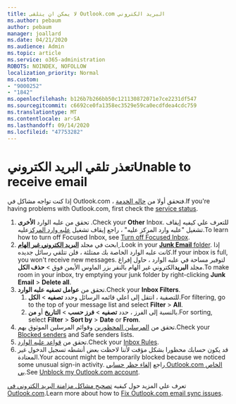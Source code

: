 ```yaml
---
title: لا يمكن ان يتلقى Outlook.com البريد الكتروني
ms.author: pebaum
author: pebaum
manager: joallard
ms.date: 04/21/2020
ms.audience: Admin
ms.topic: article
ms.service: o365-administration
ROBOTS: NOINDEX, NOFOLLOW
localization_priority: Normal
ms.custom:
- "9000252"
- "1842"
ms.openlocfilehash: b126b7b266bb50c121130872071e7ce2231df547
ms.sourcegitcommit: c6692ce0fa1358ec3529e59ca0ecdfdea4cdc759
ms.translationtype: MT
ms.contentlocale: ar-SA
ms.lasthandoff: 09/14/2020
ms.locfileid: "47753282"
---
```

# <a name="unable-to-receive-email"></a><span data-ttu-id="d8528-102">تعذر تلقي البريد الكتروني</span><span class="sxs-lookup"><span data-stu-id="d8528-102">Unable to receive email</span></span>

<span data-ttu-id="d8528-103">إذا كنت تواجه مشاكل في Outlook.com ، فتحقق أولا من [حاله الخدمة](https://go.microsoft.com/fwlink/p/?linkid=837482).</span><span class="sxs-lookup"><span data-stu-id="d8528-103">If you're having problems with Outlook.com, first check the [service status](https://go.microsoft.com/fwlink/p/?linkid=837482).</span></span>

1. <span data-ttu-id="d8528-104">تحقق من علبه الوارد **الأخرى** .</span><span class="sxs-lookup"><span data-stu-id="d8528-104">Check your **Other** Inbox.</span></span> <span data-ttu-id="d8528-105">للتعرف علي كيفيه إيقاف تشغيل "علبه وارد المركز عليه" ، راجع إيقاف تشغيل [علبه وارد المركز](https://support.office.com/article/f714d94d-9e63-4217-9ccb-6cb2986aa1b2)عليه.</span><span class="sxs-lookup"><span data-stu-id="d8528-105">To learn how to turn off Focused Inbox, see [Turn off Focused Inbox](https://support.office.com/article/f714d94d-9e63-4217-9ccb-6cb2986aa1b2).</span></span> 
2. <span data-ttu-id="d8528-106">ابحث في مجلد [ **البريد الكتروني غير الهام** ](https://outlook.live.com/mail/junkemail).</span><span class="sxs-lookup"><span data-stu-id="d8528-106">Look in your [**Junk Email** folder](https://outlook.live.com/mail/junkemail).</span></span> <span data-ttu-id="d8528-107">إذا كانت علبه الوارد الخاصة بك ممتلئة ، فلن تتلقي رسائل جديده.</span><span class="sxs-lookup"><span data-stu-id="d8528-107">If your inbox is full, you won't receive new messages.</span></span> <span data-ttu-id="d8528-108">لتوفير مساحة في علبه الوارد ، حاول إفراغ مجلد **البريد**الكتروني غير الهام بالنقر بزر الماوس الأيمن فوق  >  **حذف الكل**.</span><span class="sxs-lookup"><span data-stu-id="d8528-108">To make room in your inbox, try emptying your junk folder by right-clicking **Junk Email** > **Delete all**.</span></span>
3. <span data-ttu-id="d8528-109">تحقق من **عوامل تصفيه علبه الوارد**.</span><span class="sxs-lookup"><span data-stu-id="d8528-109">Check your **Inbox Filters**.</span></span> 
    1. <span data-ttu-id="d8528-110">للتصفية ، انتقل إلى اعلي قائمه الرسائل وحدد **تصفيه**  >  **الكل**.</span><span class="sxs-lookup"><span data-stu-id="d8528-110">For filtering, go to the top of your message list and select **Filter** > **All**.</span></span>
    2. <span data-ttu-id="d8528-111">بالنسبة إلى الفرز ، حدد **تصفيه**  >  **فرز حسب**  >  **التاريخ** أو **من**.</span><span class="sxs-lookup"><span data-stu-id="d8528-111">For sorting, select **Filter** > **Sort by** > **Date** or **From**.</span></span>
4. <span data-ttu-id="d8528-112">تحقق من [المرسلين المحظورين](https://outlook.live.com/mail/options/mail/junkEmail) وقوائم المرسلين الموثوق بهم.</span><span class="sxs-lookup"><span data-stu-id="d8528-112">Check your [Blocked senders](https://outlook.live.com/mail/options/mail/junkEmail) and Safe senders lists.</span></span>
5. <span data-ttu-id="d8528-113">تحقق من [قواعد علبه الوارد](https://outlook.live.com/mail/options/mail/rules).</span><span class="sxs-lookup"><span data-stu-id="d8528-113">Check your [Inbox Rules](https://outlook.live.com/mail/options/mail/rules).</span></span>
6. <span data-ttu-id="d8528-114">قد يكون حسابك محظورا بشكل مؤقت لأننا لاحظت بعض أنشطه تسجيل الدخول غير المعتادة.</span><span class="sxs-lookup"><span data-stu-id="d8528-114">Your account might be temporarily blocked because we noticed some unusual sign-in activity.</span></span> <span data-ttu-id="d8528-115">راجع [إلغاء حظر حسابي Outlook.com الخاص بي](https://support.office.com/article/f4ad2701-d166-4d8b-8a6a-9af2a1f8a4c4).</span><span class="sxs-lookup"><span data-stu-id="d8528-115">See [Unblock my Outlook.com account](https://support.office.com/article/f4ad2701-d166-4d8b-8a6a-9af2a1f8a4c4).</span></span>

<span data-ttu-id="d8528-116">تعرف علي المزيد حول كيفيه [تصحيح مشاكل مزامنة البريد الكتروني في Outlook.com](https://support.office.com/article/d39e3341-8d79-4bf1-b3c7-ded602233642).</span><span class="sxs-lookup"><span data-stu-id="d8528-116">Learn more about how to [Fix Outlook.com email sync issues](https://support.office.com/article/d39e3341-8d79-4bf1-b3c7-ded602233642).</span></span>